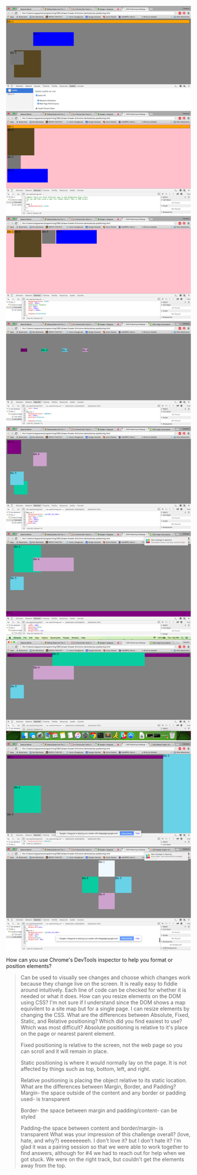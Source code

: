 ![3.4.1](imgs/3.4.1.png)
![3.4.2](imgs/3.4.2.png)
![3.4.3](imgs/3.4.3.png)
![3.4.4](imgs/3.4.4.png)
![3.4.5](imgs/3.4.5.png)
![3.4.6](imgs/3.4.6.png)
![3.4.7](imgs/3.4.7.png)
![3.4.8](imgs/3.4.8.png)
![3.4.9](imgs/3.4.9.png)

How can you use Chrome's DevTools inspector to help you format or position elements?
>Can be used to visually see changes and choose which changes work because they change live on the screen. It is really easy to fiddle around intuitively. Each line of code can be checked for whether it is needed or what it does.
How can you resize elements on the DOM using CSS?
>I'm not sure if I understand since the DOM shows a map equivilent to a site map but for a single page. I can resize elements by changing the CSS.
What are the differences between Absolute, Fixed, Static, and Relative positioning? Which did you find easiest to use? Which was most difficult?
>Absolute positioning is relative to it's place on the page or nearest parent element.
>
>Fixed positioning is relative to the screen, not the web page so  you can scroll and it will remain in place.
>
>Static positioning is where it would normally lay on the page. It is not affected by things such as top, bottom, left, and right.
>
>Relative positioning is placing the object relative to its static location.
What are the differences between Margin, Border, and Padding?
>Margin- the space outside of the content and any border or padding used- is transparent
>
>Border- the space between margin and padding/content- can be styled
>
>Padding-the space between content and border/margin- is transparent
What was your impression of this challenge overall? (love, hate, and why?)
>eeeeeeeeeh. I don't love it? but I don't hate it? I'm glad it was a pairing session so that we were able to work together to find answers, although for #4 we had to reach out for help when we got stuck. We were on the right track, but couldn't get the elements away from the top.